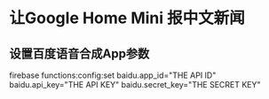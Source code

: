 # 让Google Home Mini 报中文新闻

## 设置百度语音合成App参数
firebase functions:config:set baidu.app_id="THE API ID" baidu.api_key="THE API KEY" baidu.secret_key="THE SECRET KEY"
